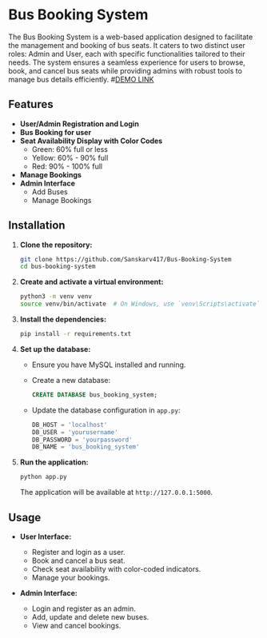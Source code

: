 # Bus Booking System

The Bus Booking System is a web-based application designed to facilitate the management and booking of bus seats. It caters to two distinct user roles: Admin and User, each with specific functionalities tailored to their needs. The system ensures a seamless experience for users to browse, book, and cancel bus seats while providing admins with robust tools to manage bus details efficiently.
#[DEMO LINK](https://drive.google.com/file/d/1C542Ponsq1kK7aw83PEN8Vv8SfXBxQaZ/view?usp=sharing)

## Features

- **User/Admin Registration and Login**
- **Bus Booking for user**
- **Seat Availability Display with Color Codes**
  - Green: 60% full or less
  - Yellow: 60% - 90% full
  - Red: 90% - 100% full
- **Manage Bookings**
- **Admin Interface**
  - Add Buses
  - Manage Bookings

## Installation

1. **Clone the repository:**

    ```bash
    git clone https://github.com/Sanskarv417/Bus-Booking-System
    cd bus-booking-system
    ```

2. **Create and activate a virtual environment:**

    ```bash
    python3 -m venv venv
    source venv/bin/activate  # On Windows, use `venv\Scripts\activate`
    ```

3. **Install the dependencies:**

    ```bash
    pip install -r requirements.txt
    ```

4. **Set up the database:**

    - Ensure you have MySQL installed and running.
    - Create a new database:

        ```sql
        CREATE DATABASE bus_booking_system;
        ```

    - Update the database configuration in `app.py`:

        ```python
        DB_HOST = 'localhost'
        DB_USER = 'yourusername'
        DB_PASSWORD = 'yourpassword'
        DB_NAME = 'bus_booking_system'
        ```

5. **Run the application:**

    ```bash
    python app.py
    ```

    The application will be available at `http://127.0.0.1:5000`.

## Usage

- **User Interface:**
  - Register and login as a user.
  - Book and cancel a bus seat.
  - Check seat availability with color-coded indicators.
  - Manage your bookings.

- **Admin Interface:**
  - Login and register as an admin.
  - Add, update and delete new buses.
  - View and cancel bookings.
